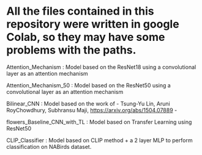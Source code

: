 # All the files contained in this repository were written in google Colab, so they may have some problems with the paths.

Attention_Mechanism : Model based on the ResNet18 using a convolutional layer as an attention mechanism

Attention_Mechanism_50 : Model based on the ResNet50 using a convolutional layer as an attention mechanism

Bilinear_CNN : Model based on the work of - Tsung-Yu Lin, Aruni RoyChowdhury, Subhransu Maji, https://arxiv.org/abs/1504.07889 -

flowers_Baseline_CNN_with_TL : Model based on Transfer Learning using ResNet50 

CLIP_Classifier : Model based on CLIP method + a 2 layer MLP to perform classification on NABirds dataset.
